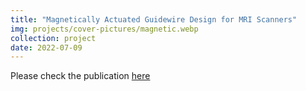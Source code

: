 ```yaml
---
title: "Magnetically Actuated Guidewire Design for MRI Scanners"
img: projects/cover-pictures/magnetic.webp
collection: project
date: 2022-07-09
---
```


Please check the publication <a href="https://www.science.org/doi/10.1126/sciadv.adg6438"> here</a>
